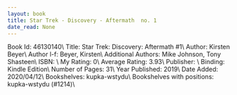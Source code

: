 ```yaml
---
layout: book
title: Star Trek - Discovery - Aftermath  no. 1
date_read: None
---
```


Book Id: 46130140\ 
Title: Star Trek: Discovery: Aftermath #1\ 
Author: Kirsten Beyer\ 
Author l-f: Beyer, Kirsten\ 
Additional Authors: Mike Johnson, Tony Shasteen\ 
ISBN: \ 
My Rating: 0\ 
Average Rating: 3.93\ 
Publisher: \ 
Binding: Kindle Edition\ 
Number of Pages: 31\ 
Year Published: 2019\ 
Date Added: 2020/04/12\ 
Bookshelves: kupka-wstydu\ 
Bookshelves with positions: kupka-wstydu (#1214)\ 

